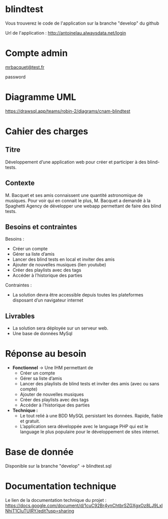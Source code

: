 # blindtest
Vous trouverez le code de l'application sur la branche "develop" du github

Url de l'application : http://antoinelau.alwaysdata.net/login

# Compte admin 
mrbacquet@test.fr 

password

# Diagramme UML 
https://drawsql.app/teams/robin-2/diagrams/cnam-blindtest

# Cahier des charges

## Titre

Développement d’une application web pour créer et participer à des blind-tests.

## Contexte

M. Bacquet et ses amis connaissent une quantité astronomique de musiques. Pour voir qui en connait le plus, M. Bacquet a demandé à la Spaghetti Agency de développer une webapp permettant de faire des blind tests. 

## Besoins et contraintes

Besoins :

- Créer un compte
- Gérer sa liste d’amis
- Lancer des blind tests en local et inviter des amis
- Ajouter de nouvelles musiques (lien youtube)
- Créer des playlists avec des tags
- Accéder à l’historique des parties

Contraintes :

- La solution devra être accessible depuis toutes les plateformes disposant d’un navigateur internet

## Livrables

- La solution sera déployée sur un serveur web.
- Une base de données MySql

# Réponse au besoin

- **Fonctionnel** → Une IHM permettant de
    - Créer un compte
    - Gérer sa liste d’amis
    - Lancer des playlists de blind tests et inviter des amis (avec ou sans compte)
    - Ajouter de nouvelles musiques
    - Créer des playlists avec des tags
    - Accéder à l’historique des parties
- **Technique :**
    - Le tout relié à une BDD MySQL persistant les données. Rapide, fiable et gratuit.
    - L’application sera développée avec le language PHP qui est le language le plus populaire pour le développement de sites internet.


# Base de donnée

Disponible sur la branche "develop" -> blindtest.sql 

# Documentation technique

Le lien de la documentation technique du projet : https://docs.google.com/document/d/1cuC92Br4ynChtbrSZGXgxOz8LJ9LxlNhiT1CIuTUIRY/edit?usp=sharing
